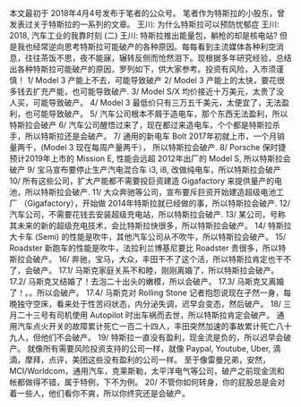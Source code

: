 本文最初于 2018年4月4号发布于笔者的公众号。
笔者作为特斯拉的小股东，曾发表过关于特斯拉的一系列的文章。
王川: 为什么特斯拉可以预防忧郁症
王川: 2018, 汽车工业的我靠时刻 (二)
王川: 特斯拉推出能量包，躺枪的却是核电站?
但是我也经常逆向思考特斯拉可能破产的各种原因。每每看到主流媒体各种利空消息，往往茶饭不思，夜不能寐，辗转反侧而怆然泪下。现根据多年研究经验，总结出各种特斯拉可能破产的原因，罗列如下，供大家参考。投资有风险，入市须谨慎！
1/ Model 3 产能上不去，可能导致破产
2/ Model 3 产能上的太快，要花很多钱去扩充产能，也可能导致破产.
3/ Model S/X 均价接近十万美元，太贵了没人买，可能导致破产。
4/ Model 3 最低价只有三万五千美元，太便宜了，无法盈利，也可能导致破产。
5/ 汽车公司根本不屑于造电车，那个东西无法盈利，所以特斯拉会破产
6/ 汽车公司醒悟过来了，现在都过来造电车，个个都是特斯拉杀手，所以特斯拉还是会破产。
7/ 通用的新电车 Bolt 2017年初就上市，一个月销量两千，(Model 3 现在每周产量两千）， 所以特斯拉会破产.
8/ Porsche 保时捷预计2019年上市的 Mission E, 性能会远超 2012年出厂的 Model S, 所以特斯拉会破产
9/ 宝马宣布要停止生产汽电混合车 i3, i8, 改做纯电车，所以特斯拉会破产
10/ 所有这些公司，扩大产能都不需要投巨资建造 Gigafactory 来提供量产的电池，所以特斯拉会破产.
11/ 大众奔驰等公司，宣布要斥巨资开始建造超级电池工厂 （Gigafactory），开始做 2014年特斯拉就已经做的事，所以特斯拉会破产.
12/ 汽车公司，不需要花钱去安装超级充电站，所以特斯拉会破产.
13/ 某公司，号称其未来的新的超级充电技术，会比特斯拉快很多，所以特斯拉会破产。
14/ 特斯拉大卡车 (Semi) 的性能是吹牛，其他汽车公司从不吹牛，所以特斯拉会破产。
15/ Roadster 新跑车的性能是吹牛，法拉利兰博基尼要比 Roadster 贵很多，所以特斯拉会破产。
16/ 奔驰，宝马，大众，丰田干不了这个活，所以特斯拉肯定也干不了，会破产。
17.1/ 马斯克家庭关系不和睦，刚刚离婚了，所以特斯拉会破产。
17.2/ 马斯克又结婚了！去泡二十出头的嫩模，所以会破产。
17.3/ 马斯克又离婚了！。。所以会破产。
17.4/ 马斯克对 Rolling Stone 记者抱怨说现在孑然一身，每晚独守空床，看来处于性苦闷状态，内分泌失调，迟早会变态，然后破产。
18/ 三月二十三号有司机使用 Autopilot 时出车祸而去世，所以特斯拉肯定会破产。 通用汽车点火开关的故障累计死亡一百二十四人，丰田突然加速的事故累计死亡八十九人，但他们不会破产。
19/ 特斯拉一直没有盈利，现金流是负的，所以迟早会破产。
就像所有需要风险投资支持的公司一样，就像 Paypal, Youtube, Uber, 滴滴，摩拜，点评，美团这些没有盈利的公司一样。
至于像雷曼兄弟，安然，MCI/Worldcom，通用汽车，克莱斯勒，太平洋电气等公司，破产之前现金流和帐都做得不错，属于特例，下不为例。
20/ 不管你如何转身，你的屁股总是会对着一些人，他们看你不爽，所以你终究还是会破产。
